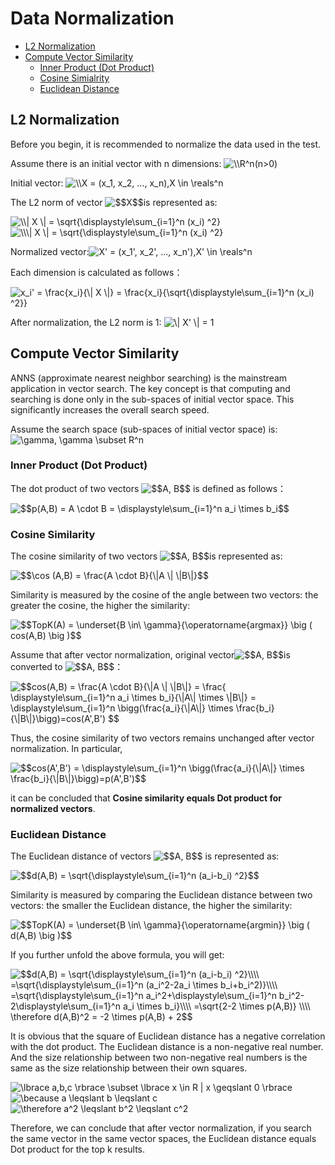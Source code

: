 # Data Normalization

- [L2 Normalization](#L2Normalization)
- [Compute Vector Similarity](#ComputeVectorSimilarity)
  - [Inner Product (Dot Product)](#InnerProduct)
  - [Cosine Simialrity](#CosineSimilarity)
  - [Euclidean Distance](#EuclideanDistance)

## L2 Normalization

Before you begin, it is recommended to normalize the data used in the test.

Assume there is an initial vector with n dimensions: <img src="http://latex.codecogs.com/gif.latex?\\R^n(n>0)" title="\\R^n(n>0)" />

Initial vector: <img src="http://latex.codecogs.com/gif.latex?\\X&space;=&space;(x_1,&space;x_2,&space;...,&space;x_n),X&space;\in&space;\reals^n" title="\\X = (x_1, x_2, ..., x_n),X \in \reals^n" />

The L2 norm of vector <img src="http://latex.codecogs.com/gif.latex?$$X$$" title="$$X$$" />is represented as:

<img src="http://latex.codecogs.com/gif.latex?\\\|&space;X&space;\|&space;=&space;\sqrt{\displaystyle\sum_{i=1}^n&space;(x_i)&space;^2}" title="\\| X \| = \sqrt{\displaystyle\sum_{i=1}^n (x_i) ^2}" /><img src="http://latex.codecogs.com/gif.latex?\\\|&space;X&space;\|&space;=&space;\sqrt{\displaystyle\sum_{i=1}^n&space;(x_i)&space;^2}" title="\\\| X \| = \sqrt{\displaystyle\sum_{i=1}^n (x_i) ^2}" />

Normalized vector:<img src="http://latex.codecogs.com/gif.latex?X'&space;=&space;(x_1',&space;x_2',&space;...,&space;x_n'),X'&space;\in&space;\reals^n" title="X' = (x_1', x_2', ..., x_n'),X' \in \reals^n" />

Each dimension is calculated as follows：

<img src="http://latex.codecogs.com/gif.latex?x_i'&space;=&space;\frac{x_i}{\|&space;X&space;\|}&space;=&space;\frac{x_i}{\sqrt{\displaystyle\sum_{i=1}^n&space;(x_i)&space;^2}}" title="x_i' = \frac{x_i}{\| X \|} = \frac{x_i}{\sqrt{\displaystyle\sum_{i=1}^n (x_i) ^2}}" />

After normalization, the L2 norm is 1: <img src="http://latex.codecogs.com/gif.latex?\|&space;X'&space;\|&space;=&space;1" title="\| X' \| = 1" />



## Compute Vector Similarity

ANNS (approximate nearest neighbor searching) is the mainstream application in vector search. The key concept is that computing and searching is done only in the sub-spaces of initial vector space. This significantly increases the overall search speed.

Assume the search space (sub-spaces of initial vector space) is: <img src="http://latex.codecogs.com/gif.latex?\gamma,&space;\gamma&space;\subset&space;R^n" title="\gamma, \gamma \subset R^n" />



### Inner Product (Dot Product)

The dot product of two vectors <img src="http://latex.codecogs.com/gif.latex?$$A,&space;B$$" title="$$A, B$$" /> is defined as follows：

<img src="http://latex.codecogs.com/gif.latex?$$p(A,B)&space;=&space;A&space;\cdot&space;B&space;=&space;\displaystyle\sum_{i=1}^n&space;a_i&space;\times&space;b_i$$" title="$$p(A,B) = A \cdot B = \displaystyle\sum_{i=1}^n a_i \times b_i$$" />



### Cosine Similarity

The cosine similarity of two vectors <img src="http://latex.codecogs.com/gif.latex?$$A,&space;B$$" title="$$A, B$$" />is represented as: 

<img src="http://latex.codecogs.com/gif.latex?$$\cos&space;(A,B)&space;=&space;\frac{A&space;\cdot&space;B}{\|A&space;\|&space;\|B\|}$$" title="$$\cos (A,B) = \frac{A \cdot B}{\|A \| \|B\|}$$" />

Similarity is measured by the cosine of the angle between two vectors: the greater the cosine, the higher the similarity:

 <img src="http://latex.codecogs.com/gif.latex?$$TopK(A)&space;=&space;\underset{B&space;\in\&space;\gamma}{\operatorname{argmax}}&space;\big&space;(&space;cos(A,B)&space;\big&space;)$$" title="$$TopK(A) = \underset{B \in\ \gamma}{\operatorname{argmax}} \big ( cos(A,B) \big )$$" />

Assume that after vector normalization, original vector<img src="http://latex.codecogs.com/gif.latex?$$A,&space;B$$" title="$$A, B$$" />is converted to <img src="http://latex.codecogs.com/gif.latex?$$A',&space;B'$$" title="$$A, B$$" />：

<img src="http://latex.codecogs.com/gif.latex?$$cos(A,B)&space;=&space;\frac{A&space;\cdot&space;B}{\|A&space;\|&space;\|B\|}&space;=&space;\frac{&space;\displaystyle\sum_{i=1}^n&space;a_i&space;\times&space;b_i}{\|A\|&space;\times&space;\|B\|}&space;=&space;\displaystyle\sum_{i=1}^n&space;\bigg(\frac{a_i}{\|A\|}&space;\times&space;\frac{b_i}{\|B\|}\bigg)=cos(A',B')&space;$$" title="$$cos(A,B) = \frac{A \cdot B}{\|A \| \|B\|} = \frac{ \displaystyle\sum_{i=1}^n a_i \times b_i}{\|A\| \times \|B\|} = \displaystyle\sum_{i=1}^n \bigg(\frac{a_i}{\|A\|} \times \frac{b_i}{\|B\|}\bigg)=cos(A',B') $$" />

Thus, the cosine similarity of two vectors remains unchanged after vector normalization. In particular,

<img src="http://latex.codecogs.com/gif.latex?$$cos(A',B')&space;=&space;\displaystyle\sum_{i=1}^n&space;\bigg(\frac{a_i}{\|A\|}&space;\times&space;\frac{b_i}{\|B\|}\bigg)=p(A',B')$$" title="$$cos(A',B') = \displaystyle\sum_{i=1}^n \bigg(\frac{a_i}{\|A\|} \times \frac{b_i}{\|B\|}\bigg)=p(A',B')$$" />

it can be concluded that **Cosine similarity equals Dot product for normalized vectors**.





### Euclidean Distance

The Euclidean distance of vectors <img src="http://latex.codecogs.com/gif.latex?$$A,&space;B$$" title="$$A, B$$" /> is represented as: 

<img src="http://latex.codecogs.com/gif.latex?$$d(A,B)&space;=&space;\sqrt{\displaystyle\sum_{i=1}^n&space;(a_i-b_i)&space;^2}$$" title="$$d(A,B) = \sqrt{\displaystyle\sum_{i=1}^n (a_i-b_i) ^2}$$" />

Similarity is measured by comparing the Euclidean distance between two vectors: the smaller the Euclidean distance, the higher the similarity:

<img src="http://latex.codecogs.com/gif.latex?$$TopK(A)&space;=&space;\underset{B&space;\in\&space;\gamma}{\operatorname{argmin}}&space;\big&space;(&space;d(A,B)&space;\big&space;)$$" title="$$TopK(A) = \underset{B \in\ \gamma}{\operatorname{argmin}} \big ( d(A,B) \big )$$" />

If you further unfold the above formula, you will get: 

<img src="http://latex.codecogs.com/gif.latex?$$d(A,B)&space;=&space;\sqrt{\displaystyle\sum_{i=1}^n&space;(a_i-b_i)&space;^2}\\\\&space;=\sqrt{\displaystyle\sum_{i=1}^n&space;(a_i^2-2a_i&space;\times&space;b_i&plus;b_i^2)}\\\\&space;=\sqrt{\displaystyle\sum_{i=1}^n&space;a_i^2&plus;\displaystyle\sum_{i=1}^n&space;b_i^2-2\displaystyle\sum_{i=1}^n&space;a_i&space;\times&space;b_i}\\\\&space;=\sqrt{2-2&space;\times&space;p(A,B)}&space;\\\\&space;\therefore&space;d(A,B)^2&space;=&space;-2&space;\times&space;p(A,B)&space;&plus;&space;2$$" title="$$d(A,B) = \sqrt{\displaystyle\sum_{i=1}^n (a_i-b_i) ^2}\\\\ =\sqrt{\displaystyle\sum_{i=1}^n (a_i^2-2a_i \times b_i+b_i^2)}\\\\ =\sqrt{\displaystyle\sum_{i=1}^n a_i^2+\displaystyle\sum_{i=1}^n b_i^2-2\displaystyle\sum_{i=1}^n a_i \times b_i}\\\\ =\sqrt{2-2 \times p(A,B)} \\\\ \therefore d(A,B)^2 = -2 \times p(A,B) + 2$$" />

It is obvious that the square of Euclidean distance has a negative correlation with the dot product. The Euclidean distance is a non-negative real number. And the size relationship between two non-negative real numbers is the same as the size relationship between their own squares.

<img src="http://latex.codecogs.com/gif.latex?\lbrace&space;a,b,c&space;\rbrace&space;\subset&space;\lbrace&space;x&space;\in&space;R&space;|&space;x&space;\geqslant&space;0&space;\rbrace" title="\lbrace a,b,c \rbrace \subset \lbrace x \in R | x \geqslant 0 \rbrace" />

<img src="http://latex.codecogs.com/gif.latex?\because&space;a&space;\leqslant&space;b&space;\leqslant&space;c" title="\because a \leqslant b \leqslant c" />

<img src="http://latex.codecogs.com/gif.latex?\therefore&space;a^2&space;\leqslant&space;b^2&space;\leqslant&space;c^2" title="\therefore a^2 \leqslant b^2 \leqslant c^2" />

Therefore, we can conclude that after vector normalization, if you search the same vector in the same vector spaces, the Euclidean distance equals Dot product for the top k results.
